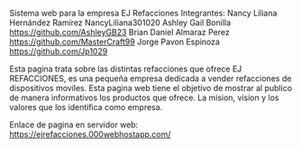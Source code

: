 Sistema web para la empresa EJ Refacciones
Integrantes: 
Nancy Liliana Hernández Ramírez NancyLiliana301020 
Ashley Gail Bonilla https://github.com/AshleyGB23 
Brian Daniel Almaraz Perez https://github.com/MasterCraft99 
Jorge Pavon Espinoza https://github.com/Jp1029

Esta pagina trata sobre las distintas refacciones que ofrece EJ REFACCIONES, es una pequeña empresa dedicada a vender refacciones de dispositivos moviles. Esta pagina web tiene el objetivo de mostrar al publico de manera informativos los productos que ofrece. La mision, vision y los valores que los identifica como empresa.

Enlace de pagina en servidor web:
https://ejrefacciones.000webhostapp.com/

